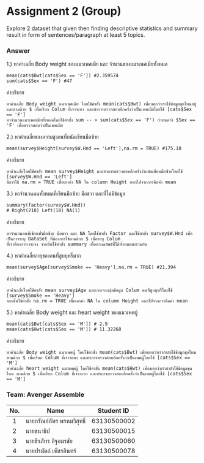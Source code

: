 # Assignment 2 (Group)
Explore 2 dataset that given then finding descriptive statistics and summary result in form of sentences/paragraph at least 5 topics.

### Answer


1.) หาค่าเฉลี่ย Body weight ของแมวเพศเมีย และ จำนวนของแมวเพศเมียทั้งหมด
```{R}
mean(cats$Bwt[cats$Sex == 'F']) #2.359574
sum(cats$Sex == 'F') #47
```
คำอธิบาย
```{R}
หาค่าเฉลี่ย Body weight แมวเพศเมีย โดยใช้คำสั่ง mean(cats$Bwt) เพื่อบอกว่าเราใช้ข้อมูลชุดไหนอยู่และตามด้วย $ เพื่อเรียก Colum ที่เราจะหา และทำการตรวจสอบอีกครั้งว่าเป็นเพศเมียโดยใช้ [cats$Sex == 'F']
หาจำนวนแมวเพศเมียทั้งหมดโดยใช้คำสั่ง sum -- > sum(cats$Sex == 'F') กำหนดว่า $Sex == 'F' เพื่อตรวจสอบว่าเป็นเพศเมีย
```

2.) หาค่าเฉลี่ยของความสูงคนที่ถนัดเขียนมือซ้าย
```{R}
mean(survey$Height[survey$W.Hnd == 'Left'],na.rm = TRUE) #175.18
```
คำอธิบาย
```{R}
หาค่าเฉลี่ยโดยใช้คำสั่ง mean survey$Height และทำการตรวจสอบอีกครั้งว่าถนัดเขียนมือซ้ายโดยใช้ [survey$W.Hnd == 'Left']
มีการใช้ na.rm = TRUE เพื่อเอาค่า NA ใน column Height ออกไปจากการคิดค่า mean
```
3.) หาจำนวนคนทั้งหมดที่เขียนมือซ้าย มือขวา และที่ไม่มีข้อมูล
```{R}
summary(factor(survey$W.Hnd))
# Right(218) Left(18) NA(1)
```
คำอธิบาย
```{R}
หาจำนวนคนที่เขียนทั้งมือซ้าย มือขวา และ NA โดยใช้คำสั่ง Factor และใช้คำสั่ง survey$W.Hnd เพื่อเป็นการระบุ DataSet ที่ต้องการใช้ตามด้วย $ เพื่อระบุ Colum 
ที่เราต้องการเจาะจง จากนั้นใช้คำสั่ง summary เพื่อนำผลลัพธ์ที่ได้ทั้งหมดมารวมกัน
```
4.) หาค่าเฉลี่ยอายุของคนที่สูบบุหรี่มาก
```{R}
mean(survey$Age[survey$Smoke == 'Heavy'],na.rm = TRUE) #21.394
```
คำอธิบาย
```{R}
หาค่าเฉลี่ยโดยใช้คำสั่ง mean survey$Age และเจาะจงกลุ่มข้อมูล Colum คนที่สูบบุหรี่โดยใช้ [survey$Smoke == 'Heavy']
จากนั้นใช้คำสั่ง na.rm = TRUE เพื่อเอาค่า NA ใน column Height ออกไปจากการคิดค่า mean
```
5.) หาค่าเฉลี่ย Body weight และ heart weight ของแมวเพศผู้
```{R}
mean(cats$Bwt[cats$Sex == 'M']) # 2.9
mean(cats$Hwt[cats$Sex == 'M']) # 11.32268
```
คำอธิบาย
```{R}
หาค่าเฉลี่ย Body weight แมวเพศผู้ โดยใช้คำสั่ง mean(cats$Bwt) เพื่อบอกว่าเรากำลังใช้ข้อมูลชุดไหน ตามด้วย $ เพื่อเรียก Colum ที่เราจะหา และทำการตรวจสอบอีกครั้งว่าเป็นเพศผู้โดยใช้ [cats$Sex == 'M']
หาค่าเฉลี่ย heart weight แมวเพศผู้ โดยใช้คำสั่ง mean(cats$Hwt) เพื่อบอกว่าเรากำลังใช้ข้อมูลชุดไหน ตามด้วย $ เพื่อเรียก Colum ที่เราจะหา และทำการตรวจสอบอีกครั้งว่าเป็นเพศผู้โดยใช้ [cats$Sex == 'M']
```


### Team: Avenger Assemble
| No. | Name              | Student ID   |
|:---:|-------------------|--------------|
|  1  | นายกรัณย์ภัทร พรหมวิสุทธิ์    | 63130500002  |
|  2  | นายชนาธิป  | 63130500015  |
|  3  | นายธีรภัทร อิฐอมรชัย   | 63130500060 |
|  4  | นายปรมัตถ์ เพ็ชรอินทร์     | 63130500078 |



